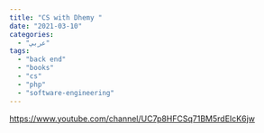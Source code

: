 ```yaml
---
title: "CS with Dhemy "
date: "2021-03-10"
categories:
  - "عربي"
tags:
  - "back end"
  - "books"
  - "cs"
  - "php"
  - "software-engineering"
---
```


https://www.youtube.com/channel/UC7p8HFCSq71BM5rdEIcK6jw
